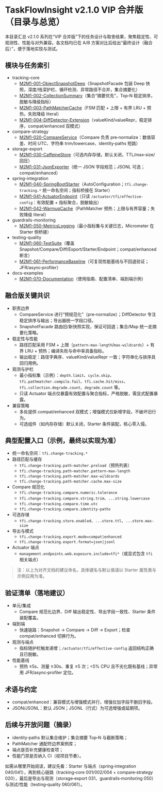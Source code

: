 # TaskFlowInsight v2.1.0 VIP 合并版（目录与总览）

本目录汇总 v2.1.0 系列在“VIP 合并版”下的任务设计与取舍结果，聚焦稳定性、可观测性、性能与对外兼容。各文档均已在 A/B 方案对比后给出“最终设计（融合后）”，便于落地实现与测试。

## 模块与任务索引
- tracking-core
  - [M2M1-001-ObjectSnapshotDeep](tracking-core/M2M1-001-ObjectSnapshotDeep.md)（SnapshotFacade 包装 Deep 快照，深度/栈深护栏、循环检测、异常路径不合并，集合摘要化）
  - [M2M1-002-CollectionSummary](tracking-core/M2M1-002-CollectionSummary.md)（集合“摘要优先”，Top‑N 稳定排序，脱敏与降级指标）
  - [M2M1-003-PathMatcherCache](tracking-core/M2M1-003-PathMatcherCache.md)（FSM 匹配 + 上限 + 有界 LRU + 预热，失败降级 literal）
  - [M2M1-004-DiffDetector-Extension](tracking-core/M2M1-004-DiffDetector-Extension.md)（valueKind/valueRepr，稳定排序，compat/enhanced 双模式）
- compare-strategy
  - [M2M1-020-CompareService](compare-strategy/M2M1-020-CompareService.md)（Compare 负责 pre‑normalize：数值容差、时间 UTC、字符串 trim/lowercase、identity‑paths 短路）
- storage-export
  - [M2M1-030-CaffeineStore](storage-export/M2M1-030-CaffeineStore.md)（可选内存存储，默认关闭，TTL/max‑size/回压）
  - [M2M1-031-JsonExporter](storage-export/M2M1-031-JsonExporter.md)（统一 JSON 字段规范；JSONL 可选；compat/enhanced）
- spring-integration
  - [M2M1-040-SpringBootStarter](spring-integration/M2M1-040-SpringBootStarter.md)（AutoConfiguration；`tfi.change-tracking.*` 统一命名空间；指标桥接在 Starter）
  - [M2M1-041-ActuatorEndpoint](spring-integration/M2M1-041-ActuatorEndpoint.md)（只读 `/actuator/tfi/effective-config`：有效配置 + 指标聚合，脱敏输出）
  - [M2M1-042-WarmupCache](spring-integration/M2M1-042-WarmupCache.md)（PathMatcher 预热；上限与有界容量；失败降级 literal）
- guardrails-monitoring
  - [M2M1-050-MetricsLogging](guardrails-monitoring/M2M1-050-MetricsLogging.md)（最小指标集与关键日志，Micrometer 在 Starter 侧桥接）
- testing-quality
  - [M2M1-060-TestSuite](testing-quality/M2M1-060-TestSuite.md)（覆盖 Snapshot/Compare/Diff/Export/Starter/Endpoint；compat/enhanced 断言）
  - [M2M1-061-PerformanceBaseline](testing-quality/M2M1-061-PerformanceBaseline.md)（可复现性能基线与不回退验证；JFR/async‑profiler）
- docs-examples
  - [M2M1-070-Documentation](docs-examples/M2M1-070-Documentation.md)（使用指南、配置清单、端到端示例）

## 融合版关键共识
- 职责边界
  - CompareService 进行“预规范化”（pre‑normalize）；DiffDetector 专注稳定排序与输出；导出器统一字段口径。
  - SnapshotFacade 路由旧/新快照实现，保证可回退；集合/Map 统一走摘要化策略。
- 稳定性与性能
  - 路径匹配采用 FSM + 上限（`pattern-max-length`/`max-wildcards`）+ 有界 LRU + 预热；编译失败与命中率具备指标。
  - 输出稳定：路径字典序、valueKind/valueRepr 一致；字符串化与排序具回归用例。
- 观测与护栏
  - 最小指标集（示例）：`depth.limit`、`cycle.skip`、`tfi.pathmatcher.compile.fail`、`tfi.cache.hit/miss`、`tfi.collection.degrade.count`、`degrade.count` 等。
  - 只读 Actuator 端点仅暴露有效配置与聚合指标，严格脱敏，需显式配置暴露。
- 兼容策略
  - 多处提供 compat/enhanced 双模式；增强模式仅新增字段，不破坏旧行为。
  - 可选组件（如内存存储）默认关闭，Starter 条件装配，核心零入侵。

## 典型配置入口（示例，最终以实现为准）
- 统一命名空间：`tfi.change-tracking.*`
- 路径匹配与缓存
  - `tfi.change-tracking.path-matcher.preload`（预热列表）
  - `tfi.change-tracking.path-matcher.pattern-max-length`
  - `tfi.change-tracking.path-matcher.max-wildcards`
  - `tfi.change-tracking.path-matcher.cache.max-size`
- Compare 规范化
  - `tfi.change-tracking.compare.numeric.tolerance`
  - `tfi.change-tracking.compare.string.trim`、`...string.lowercase`
  - `tfi.change-tracking.compare.time.utc`
  - `tfi.change-tracking.compare.identity-paths`
- 可选存储
  - `tfi.change-tracking.store.enabled`、`...store.ttl`、`...store.max-size`
- 导出与模式
  - `tfi.change-tracking.export.mode=compat|enhanced`
  - `tfi.change-tracking.export.format=json|jsonl`
- Actuator 端点
  - `management.endpoints.web.exposure.include=tfi*`（或显式包含 `tfi` 相关端点）

> 注：以上为对齐文档的建议命名，具体键名与默认值请以 Starter 属性类与示例应用为准。

## 验证清单（落地建议）
- 单元/集成
  - Compare 规范化边界、Diff 输出稳定性、导出字段一致性、Starter 条件装配覆盖。
- 端到端
  - 快速链路：Snapshot → Compare → Diff → Export；检查 compat/enhanced 切换行为。
- 观测与端点
  - 指标随护栏触发递增；`/actuator/tfi/effective-config` 返回结构正确且已脱敏。
- 性能基线
  - 预热 ≥5s、测量 ≥30s、重复 ≥5 次；<5% CPU 且不劣化既有基线；异常用 JFR/async‑profiler 定位。

## 术语与约定
- compat/enhanced：兼容模式与增强模式并行，增强仅加字段不删旧字段。
- JSON/JSONL：默认 JSON；JSONL（行式）为可选增强或延期项。

## 后续与开放问题（摘录）
- identity‑paths 默认集合维护；集合摘要 Top‑N 与截断策略；
- PathMatcher 通配符边界案例库；
- 端点是否补充健康检查项；
- 性能门禁是否纳入 CI（视项目节奏）。

如需从哪里开始阅读，建议先看：Starter 与端点（spring‑integration 040/041），再到核心链路（tracking‑core 001/002/004 + compare‑strategy 020），最后是导出与观测（storage‑export 031、guardrails‑monitoring 050）与测试/性能（testing‑quality 060/061）。

